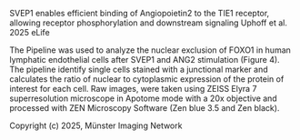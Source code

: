 SVEP1 enables efficient binding of Angiopoietin2 to the TIE1 receptor, allowing receptor phosphorylation and downstream signaling
Uphoff et al. 2025 eLife

The Pipeline was used to analyze the nuclear exclusion of FOXO1 in human lymphatic endothelial cells after SVEP1 and ANG2 stimulation (Figure 4).
The pipeline identify single cells stained with a junctional marker and calculates the ratio of nuclear to cytoplasmic expression of the protein of interest for each cell.
Raw images, were taken using ZEISS Elyra 7 superresolution microscope in Apotome mode with a 20x objective and processed with ZEN Microscopy Software (Zen blue 3.5 and Zen black).
 
Copyright (c) 2025, Münster Imaging Network
